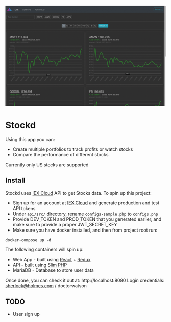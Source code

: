 ![Stockd Web App](static/stockd.gif)

# Stockd

Using this app you can:

- Create multiple portfolios to track profits or watch stocks
- Compare the performance of different stocks

Currently only US stocks are supported

## Install

Stockd uses [IEX Cloud](https://iexcloud.io/) API to get Stocks data.
To spin up this project:

- Sign up for an account at [IEX Cloud](https://iexcloud.io/) and generate production and test API tokens
- Under `api/src/` directory, rename `configs-sample.php` to `configs.php`
- Provide DEV_TOKEN and PROD_TOKEN that you generated earlier, and make sure to provide a proper JWT_SECRET_KEY
- Make sure you have docker installed, and then from project root run:

```
docker-compose up -d
```

The following containers will spin up:

- Web App - built using [React](https://reactjs.org/) + [Redux](https://redux.js.org/)
- API - built using [Slim PHP](http://www.slimframework.com/)
- MariaDB - Database to store user data

Once done, you can check it out at: http://localhost:8080
Login credentials: sherlock@holmes.com / doctorwatson

## TODO

- User sign up
